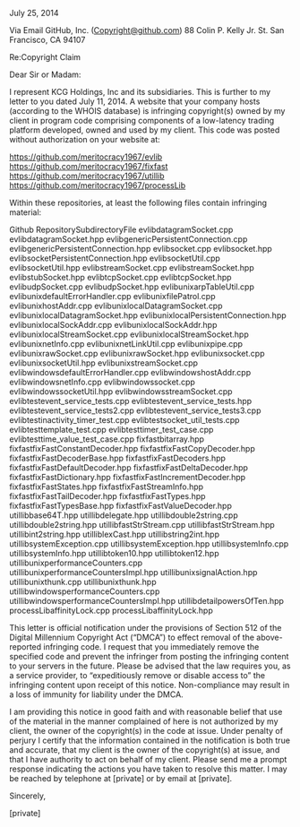 July 25, 2014

Via Email
GitHub, Inc. (Copyright@github.com)
88 Colin P. Kelly Jr. St.
San Francisco, CA 94107

Re:Copyright Claim

Dear Sir or Madam:

I represent KCG Holdings, Inc and its subsidiaries. This is further to my letter to you dated July 11, 2014. A website that your company hosts (according to the WHOIS database) is infringing copyright(s) owned by my client in program code comprising components of a low-latency trading platform developed, owned and used by my client. This code was posted without authorization on your website at:

https://github.com/meritocracy1967/evlib
https://github.com/meritocracy1967/fixfast
https://github.com/meritocracy1967/utillib
https://github.com/meritocracy1967/processLib

Within these repositories, at least the following files contain infringing material:

Github
RepositorySubdirectoryFile
evlibdatagramSocket.cpp
evlibdatagramSocket.hpp
evlibgenericPersistentConnection.cpp
evlibgenericPersistentConnection.hpp
evlibsocket.cpp
evlibsocket.hpp
evlibsocketPersistentConnection.hpp
evlibsocketUtil.cpp
evlibsocketUtil.hpp
evlibstreamSocket.cpp
evlibstreamSocket.hpp
evlibstubSocket.hpp
evlibtcpSocket.cpp
evlibtcpSocket.hpp
evlibudpSocket.cpp
evlibudpSocket.hpp
evlibunixarpTableUtil.cpp
evlibunixdefaultErrorHandler.cpp
evlibunixfilePatrol.cpp
evlibunixhostAddr.cpp
evlibunixlocalDatagramSocket.cpp
evlibunixlocalDatagramSocket.hpp
evlibunixlocalPersistentConnection.hpp
evlibunixlocalSockAddr.cpp
evlibunixlocalSockAddr.hpp
evlibunixlocalStreamSocket.cpp
evlibunixlocalStreamSocket.hpp
evlibunixnetInfo.cpp
evlibunixnetLinkUtil.cpp
evlibunixpipe.cpp
evlibunixrawSocket.cpp
evlibunixrawSocket.hpp
evlibunixsocket.cpp
evlibunixsocketUtil.hpp
evlibunixstreamSocket.cpp
evlibwindowsdefaultErrorHandler.cpp
evlibwindowshostAddr.cpp
evlibwindowsnetInfo.cpp
evlibwindowssocket.cpp
evlibwindowssocketUtil.hpp
evlibwindowsstreamSocket.cpp
evlibtestevent_service_tests.cpp
evlibtestevent_service_tests.hpp
evlibtestevent_service_tests2.cpp
evlibtestevent_service_tests3.cpp
evlibtestinactivity_timer_test.cpp
evlibtestsocket_util_tests.cpp
evlibtesttemplate_test.cpp
evlibtesttimer_test_case.cpp
evlibtesttime_value_test_case.cpp
fixfastbitarray.hpp
fixfastfixFastConstantDecoder.hpp
fixfastfixFastCopyDecoder.hpp
fixfastfixFastDecoderBase.hpp
fixfastfixFastDecoders.hpp
fixfastfixFastDefaultDecoder.hpp
fixfastfixFastDeltaDecoder.hpp
fixfastfixFastDictionary.hpp
fixfastfixFastIncrementDecoder.hpp
fixfastfixFastStates.hpp
fixfastfixFastStreamInfo.hpp
fixfastfixFastTailDecoder.hpp
fixfastfixFastTypes.hpp
fixfastfixFastTypesBase.hpp
fixfastfixFastValueDecoder.hpp
utillibbase64T.hpp
utillibdelegate.hpp
utillibdouble2string.cpp
utillibdouble2string.hpp
utillibfastStrStream.cpp
utillibfastStrStream.hpp
utillibint2string.hpp
utilliblexCast.hpp
utillibstring2int.hpp
utillibsystemException.cpp
utillibsystemException.hpp
utillibsystemInfo.cpp
utillibsystemInfo.hpp
utillibtoken10.hpp
utillibtoken12.hpp
utillibunixperformanceCounters.cpp
utillibunixperformanceCountersImpl.hpp
utillibunixsignalAction.hpp
utillibunixthunk.cpp
utillibunixthunk.hpp
utillibwindowsperformanceCounters.cpp
utillibwindowsperformanceCountersImpl.hpp
utillibdetailpowersOfTen.hpp
processLibaffinityLock.cpp
processLibaffinityLock.hpp

This letter is official notification under the provisions of Section 512 of the Digital Millennium Copyright Act (“DMCA”) to effect removal of the above-reported infringing code. I request that you immediately remove the specified code and prevent the infringer from posting the infringing content to your servers in the future. Please be advised that the law requires you, as a service provider, to “expeditiously remove or disable access to” the infringing content upon receipt of this notice. Non-compliance may result in a loss of immunity for liability under the DMCA.

I am providing this notice in good faith and with reasonable belief that use of the material in the manner complained of here is not authorized by my client, the owner of the copyright(s) in the code at issue. Under penalty of perjury I certify that the information contained in the notification is both true and accurate, that my client is the owner of the copyright(s) at issue, and that I have authority to act on behalf of my client.
Please send me a prompt response indicating the actions you have taken to resolve this matter. I may be reached by telephone at [private] or by email at [private].


Sincerely,

[private]

